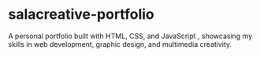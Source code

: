 # salacreative-portfolio
A personal portfolio built with HTML, CSS, and JavaScript , showcasing my skills in web development, graphic design, and multimedia creativity.
